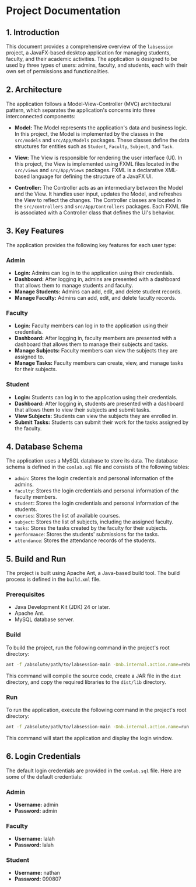# Project Documentation

## 1. Introduction

This document provides a comprehensive overview of the `labsession` project, a JavaFX-based desktop application for managing students, faculty, and their academic activities. The application is designed to be used by three types of users: admins, faculty, and students, each with their own set of permissions and functionalities.

## 2. Architecture

The application follows a Model-View-Controller (MVC) architectural pattern, which separates the application's concerns into three interconnected components:

*   **Model:** The Model represents the application's data and business logic. In this project, the Model is implemented by the classes in the `src/models` and `src/App/Models` packages. These classes define the data structures for entities such as `Student`, `Faculty`, `Subject`, and `Task`.

*   **View:** The View is responsible for rendering the user interface (UI). In this project, the View is implemented using FXML files located in the `src/views` and `src/App/Views` packages. FXML is a declarative XML-based language for defining the structure of a JavaFX UI.

*   **Controller:** The Controller acts as an intermediary between the Model and the View. It handles user input, updates the Model, and refreshes the View to reflect the changes. The Controller classes are located in the `src/controllers` and `src/App/Controllers` packages. Each FXML file is associated with a Controller class that defines the UI's behavior.

## 3. Key Features

The application provides the following key features for each user type:

### Admin

*   **Login:** Admins can log in to the application using their credentials.
*   **Dashboard:** After logging in, admins are presented with a dashboard that allows them to manage students and faculty.
*   **Manage Students:** Admins can add, edit, and delete student records.
*   **Manage Faculty:** Admins can add, edit, and delete faculty records.

### Faculty

*   **Login:** Faculty members can log in to the application using their credentials.
*   **Dashboard:** After logging in, faculty members are presented with a dashboard that allows them to manage their subjects and tasks.
*   **Manage Subjects:** Faculty members can view the subjects they are assigned to.
*   **Manage Tasks:** Faculty members can create, view, and manage tasks for their subjects.

### Student

*   **Login:** Students can log in to the application using their credentials.
*   **Dashboard:** After logging in, students are presented with a dashboard that allows them to view their subjects and submit tasks.
*   **View Subjects:** Students can view the subjects they are enrolled in.
*   **Submit Tasks:** Students can submit their work for the tasks assigned by the faculty.

## 4. Database Schema

The application uses a MySQL database to store its data. The database schema is defined in the `comlab.sql` file and consists of the following tables:

*   `admin`: Stores the login credentials and personal information of the admins.
*   `faculty`: Stores the login credentials and personal information of the faculty members.
*   `student`: Stores the login credentials and personal information of the students.
*   `courses`: Stores the list of available courses.
*   `subject`: Stores the list of subjects, including the assigned faculty.
*   `tasks`: Stores the tasks created by the faculty for their subjects.
*   `performance`: Stores the students' submissions for the tasks.
*   `attendance`: Stores the attendance records of the students.

## 5. Build and Run

The project is built using Apache Ant, a Java-based build tool. The build process is defined in the `build.xml` file.

### Prerequisites

*   Java Development Kit (JDK) 24 or later.
*   Apache Ant.
*   MySQL database server.

### Build

To build the project, run the following command in the project's root directory:

```bash
ant -f /absolute/path/to/labsession-main -Dnb.internal.action.name=rebuild clean jar
```

This command will compile the source code, create a JAR file in the `dist` directory, and copy the required libraries to the `dist/lib` directory.

### Run

To run the application, execute the following command in the project's root directory:

```bash
ant -f /absolute/path/to/labsession-main -Dnb.internal.action.name=run run
```

This command will start the application and display the login window.

## 6. Login Credentials

The default login credentials are provided in the `comlab.sql` file. Here are some of the default credentials:

### Admin

*   **Username:** admin
*   **Password:** admin

### Faculty

*   **Username:** lalah
*   **Password:** lalah

### Student

*   **Username:** nathan
*   **Password:** 090807
